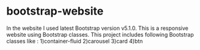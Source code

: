 # bootstrap-website
In the website I used latest Bootstrap version v5.1.0.
This is a responsive website using Bootstrap classes.
This project includes following Bootstrap classes like :
1)container-fluid
2)carousel
3)card
4)btn
